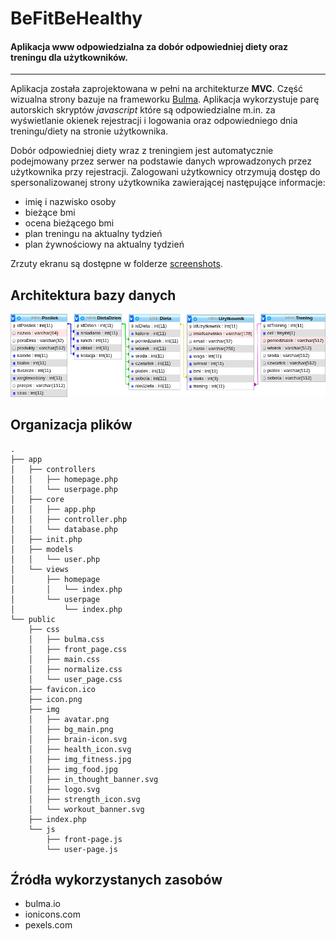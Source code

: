 # BeFitBeHealthy

#### Aplikacja www odpowiedzialna za dobór odpowiedniej diety oraz treningu dla użytkowników.

---
Aplikacja została zaprojektowana w pełni na architekturze **MVC**.
Część wizualna strony bazuje na frameworku [Bulma](http://bulma.io).
Aplikacja wykorzystuje parę autorskich skryptów *javascript* które są odpowiedzialne m.in. za wyświetlanie okienek rejestracji i logowania oraz odpowiedniego dnia treningu/diety na stronie użytkownika.

Dobór odpowiedniej diety wraz z treningiem jest automatycznie podejmowany przez serwer na podstawie danych wprowadzonych przez użytkownika przy rejestracji.
Zalogowani użytkownicy otrzymują dostęp do spersonalizowanej strony użytkownika zawierającej następujące informacje:
* imię i nazwisko osoby
* bieżące bmi
* ocena bieżącego bmi
* plan treningu na aktualny tydzień
* plan żywnościowy na aktualny tydzień

Zrzuty ekranu są dostępne w folderze [screenshots](/screenshots).

## Architektura bazy danych
<p align="center">
  <img src="screenshots/database.png">
</p>

## Organizacja plików
```
.
├── app
│   ├── controllers
│   │   ├── homepage.php
│   │   └── userpage.php
│   ├── core
│   │   ├── app.php
│   │   ├── controller.php
│   │   └── database.php
│   ├── init.php
│   ├── models
│   │   └── user.php
│   └── views
│       ├── homepage
│       │   └── index.php
│       └── userpage
│           └── index.php
└── public
    ├── css
    │   ├── bulma.css
    │   ├── front_page.css
    │   ├── main.css
    │   ├── normalize.css
    │   └── user_page.css
    ├── favicon.ico
    ├── icon.png
    ├── img
    │   ├── avatar.png
    │   ├── bg_main.png
    │   ├── brain-icon.svg
    │   ├── health_icon.svg
    │   ├── img_fitness.jpg
    │   ├── img_food.jpg
    │   ├── in_thought_banner.svg
    │   ├── logo.svg
    │   ├── strength_icon.svg
    │   └── workout_banner.svg
    ├── index.php
    └── js
        ├── front-page.js
        └── user-page.js
```

## Źródła wykorzystanych zasobów
* bulma.io
* ionicons.com
* pexels.com
